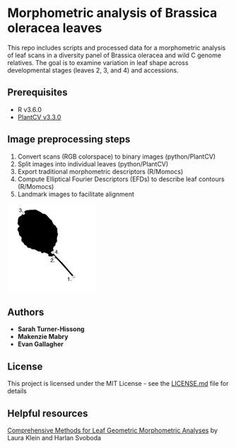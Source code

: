# Morphometric analysis of Brassica oleracea leaves 

This repo includes scripts and processed data for a morphometric analysis of leaf scans in a diversity panel of Brassica oleracea and wild C genome relatives. The goal is to examine variation in leaf shape across developmental stages (leaves 2, 3, and 4) and accessions. 

## Prerequisites
* R v3.6.0 
* [PlantCV v3.3.0](https://github.com/danforthcenter/plantcv) 

## Image preprocessing steps 

1. Convert scans (RGB colorspace) to binary images (python/PlantCV)
2. Split images into individual leaves (python/PlantCV)
3. Export traditional morphometric descriptors (R/Momocs)
4. Compute Elliptical Fourier Descriptors (EFDs) to describe leaf contours (R/Momocs)
5. Landmark images to facilitate alignment 
  <img src="reports/Landmarking.png" width="200" height="200"> 

## Authors

* **Sarah Turner-Hissong**
* **Makenzie Mabry**
* **Evan Gallagher**

## License

This project is licensed under the MIT License - see the [LICENSE.md](LICENSE.md) file for details

## Helpful resources
[Comprehensive Methods for Leaf Geometric Morphometric Analyses](https://bio-protocol.org/e2269) by Laura Klein and Harlan Svoboda 
